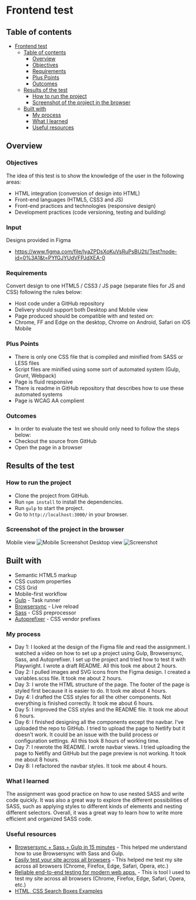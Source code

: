 # Frontend test

## Table of contents

- [Frontend test](#frontend-test)
  - [Table of contents](#table-of-contents)
    - [Overview](#overview)
    - [Objectives](#objectives)
    - [Requirements](#requirements)
    - [Plus Points](#plus-points)
    - [Outcomes](#outcomes)
  - [Results of the test](#results-of-the-test)
    - [How to run the project](#how-to-run-the-project)
    - [Screenshot of the project in the browser](#screenshot-of-the-project-in-the-browser)
  - [Built with](#built-with)
    - [My process](#my-process)
    - [What I learned](#what-i-learned)
    - [Useful resources](#useful-resources)

## Overview

### Objectives

The idea of this test is to show the knowledge of the user in the following areas:

- HTML integration (conversion of design into HTML)
- Front-end languages (HTML5, CSS3 and JS)
- Front-end practices and technologies (responsive design)
- Development practices (code versioning, testing and building)

### Input

Designs provided in Figma

- <https://www.figma.com/file/lyaZPDsXoKuVsRuPsBU2ti/Test?node-id=0%3A1&t=PYfGJYUdVFPJdXEA-0>

### Requirements

Convert design to one HTML5 / CSS3 / JS page (separate files for JS and CSS)
following the rules below:

- Host code under a GitHub repository
- Delivery should support both Desktop and Mobile view
- Page produced should be compatible with and tested on:
- Chrome, FF and Edge on the desktop, Chrome on Android, Safari on iOS
Mobile

### Plus Points

- There is only one CSS file that is compiled and minified from SASS or LESS
files
- Script files are minified using some sort of automated system (Gulp, Grunt,
Webpack)
- Page is fluid responsive
- There is readme in GitHub repository that describes how to use these
automated systems
- Page is WCAG AA complient

### Outcomes

- In order to evaluate the test we should only need to follow the steps below:
- Checkout the source from GitHub
- Open the page in a browser

## Results of the test

### How to run the project

- Clone the project from GitHub.
- Run `npm install` to install the dependencies.
- Run `gulp` to start the project.
- Go to `http://localhost:3000/` in your browser.

### Screenshot of the project in the browser

Mobile view
![Mobile Screenshot](./img/Screenshot-mobile-view.png)
Desktop view
![Screenshot](./img/Screenshot.png)

## Built with

- Semantic HTML5 markup
- CSS custom properties
- CSS Grid
- Mobile-first workflow
- [Gulp](https://gulpjs.com/) - Task runner
- [Browsersync](https://browsersync.io/) - Live reload
- [Sass](https://sass-lang.com/) - CSS preprocessor
- [Autoprefixer](https://autoprefixer.github.io/) - CSS vendor prefixes

### My process

- Day 1: I looked at the design of the Figma file and read the assignment. I watched a video on how to set up a project using Gulp, Browsersync, Sass, and Autoprefixer. I set up the project and tried how to test it with Playwright. I wrote a draft README. All this took me about 2 hours.
- Day 2: I pulled images and SVG icons from the Figma design. I created a variables.scss file. It took me about 2 hours.
- Day 3: I wrote the HTML structure of the page. The footer of the page is styled first because it is easier to do. It took me about 4 hours.
- Day 4: I drafted the CSS styles for all the other components. Not everything is finished correctly. It took me about 6 hours.
- Day 5: I improved the CSS styles and the README file. It took me about 6 hours.
- Day 6: I finished designing all the components except the navbar. I've uploaded the repo to GitHub. I tried to upload the page to Netlify but it doesn't work. It could be an issue with the build process or configuration settings. All this took 8 hours of working time.
- Day 7: I rewrote the README. I wrote navbar views. I tried uploading the page to Netifly and GitHub but the page preview is not working. It took me about 8 hours.
- Day 8: I refactored the navbar styles. It took me about 4 hours.

### What I learned

The assignment was good practice on how to use nested SASS and write code quickly. It was also a great way to explore the different possibilities of SASS, such as applying styles to different kinds of elements and nesting different selectors. Overall, it was a great way to learn how to write more efficient and organized SASS code.

### Useful resources

- [Browsersync + Sass + Gulp in 15 minutes](https://www.youtube.com/watch?v=q0E1hbcj-NI&ab_channel=CoderCoder) - This helped me understand how to use Browsersync with Sass and Gulp.
- [Easily test your site across all browsers](https://www.youtube.com/watch?v=pRpsi1Z5YY0&ab_channel=KevinPowell) - This helped me test my site across all browsers (Chrome, Firefox, Edge, Safari, Opera, etc.)
- [Reliable end-to-end testing for modern web apps.](https://playwright.dev/) - This is tool I used to test my site across all browsers (Chrome, Firefox, Edge, Safari, Opera, etc.)
- [HTML, CSS Search Boxes Examples](https://templateyou.com/free-css-search-boxes/)
